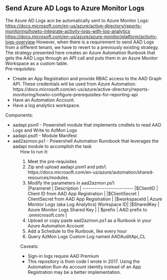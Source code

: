 <h2>Send Azure AD Logs to Azure Monitor Logs</h2>

The Azure AD Logs acn be automatically sent to Azure Monitor Logs:
https://docs.microsoft.com/en-us/azure/active-directory/reports-monitoring/howto-integrate-activity-logs-with-log-analytics
https://docs.microsoft.com/en-us/azure/azure-monitor/platform/activity-logs-overview
However, when there is a requirement to send AAD Logs from a different tenant, we have to revert to a previously existing strategy.
The strategy presented here creates an Azure Automation Runbook that gets the AAD Logs through an API call and puts them in an Azure Monitor Workspace as a custom table.
<br/>
Pre-requisites:
<ul>
<li>Create an App Registration and provide RBAC access to the AAD Graph API. These credentials will be used from Azure Automation.  <br/>
https://docs.microsoft.com/en-us/azure/active-directory/reports-monitoring/howto-configure-prerequisites-for-reporting-api
<li>Have an Automation Account.
<li>Have a log analytics workspace.
</ul>
Components:
<ul>
<li>aadapi.psm1 - Powershell module that implements cmdlets to read AAD Logs and Write to AzMon Logs
<li>aadapi.psd1 - Module Manifest
<li>aad2azmon.ps1 - Powershell Automation Runnbook that leverages the aadapi module to accomplish the task
<ul>
How to run it:
<ol>
<li>Meet the pre-requisites
<li>Zip and upload aadapi.psm1 and pds1. <br/>https://docs.microsoft.com/en-us/azure/automation/shared-resources/modules
<li>Modify the parameters in aad2azmon.ps1:<br>
|Parameret | Description |
-------------------------
|$ClientID | Client ID from AAD App Registration |
|$ClientSecret | ClientSecret from AAD App Registration |
|$workspaceId | Azure Monitor Logs (aka Log Analytics) Workspace ID|
|$SharedKey | Azure Monitor Logs Shared Key |
| $prefix | AAD prefix to .onmicrosoft.com |
<li>Upload or copy paste aad2azmon.ps1 as a Runbook in your Azure Automation Account
<li>Add a Schedule to the Runbook, like every hour
<li>Query AzMon Logs Custom Log named AADAuditApi_CL 
</ol>

Caveats:
<ul>
<li>Sign-in logs require AAD Premium
<li>This repository is from code I wrote in 2017.  Using the Automation Run-As account identity instead of an App Registration may be a better implementation.
</ul>





